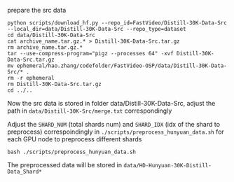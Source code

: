 prepare the src data
```
python scripts/download_hf.py --repo_id=FastVideo/Distill-30K-Data-Src --local_dir=data/Distill-30K-Data-Src --repo_type=dataset
cd data/Distill-30K-Data-Src
cat archive_name.tar.gz.* > Distill-30K-Data-Src.tar.gz
rm archive_name.tar.gz.*
tar --use-compress-program="pigz --processes 64" -xvf Distill-30K-Data-Src.tar.gz
mv ephemeral/hao.zhang/codefolder/FastVideo-OSP/data/Distill-30K-Data-Src/* .
rm -r ephemeral
rm Distill-30K-Data-Src.tar.gz
cd ../..
```
Now the src data is stored in folder data/Distill-30K-Data-Src, adjust the path in `data/Distill-30K-Src/merge.txt` correspondingly

Adjust the `SHARD_NUM` (total shards num) and `SHARD_IDX` (idx of the shard to preprocess) correspoindingly in `./scripts/preprocess_hunyuan_data.sh` for each GPU node to preprocess different shards
```
bash ./scripts/preprocess_hunyuan_data.sh
```
The preprocessed data will be stored in `data/HD-Hunyuan-30K-Distill-Data_Shard*`

